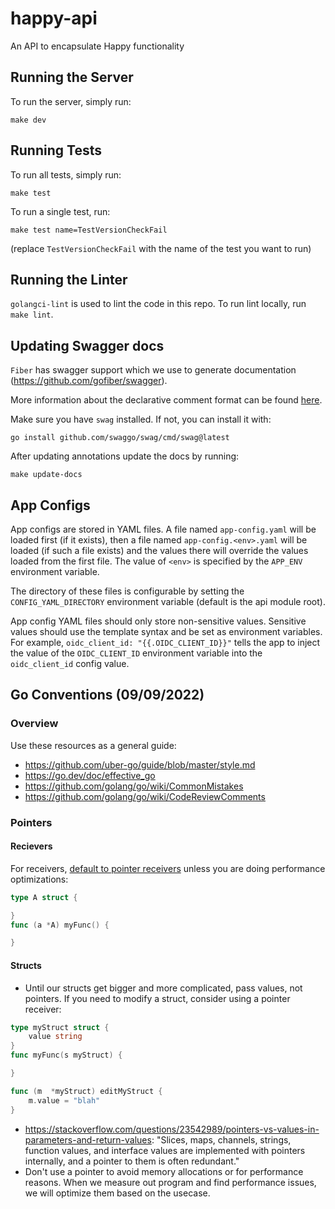 # happy-api
An API to encapsulate Happy functionality

## Running the Server
To run the server, simply run:
```
make dev
```

## Running Tests
To run all tests, simply run:
```
make test
```

To run a single test, run:
```
make test name=TestVersionCheckFail
```
(replace `TestVersionCheckFail` with the name of the test you want to run)

## Running the Linter
`golangci-lint` is used to lint the code in this repo. To run lint locally, run `make lint`.

## Updating Swagger docs
`Fiber` has swagger support which we use to generate documentation (https://github.com/gofiber/swagger).

More information about the declarative comment format can be found [here](https://github.com/swaggo/swag#declarative-comments-format).

Make sure you have `swag` installed. If not, you can install it with:
```
go install github.com/swaggo/swag/cmd/swag@latest
```

After updating annotations update the docs by running:
```
make update-docs
```

## App Configs
App configs are stored in YAML files. A file named `app-config.yaml` will be loaded first (if it exists),
then a file named `app-config.<env>.yaml` will be loaded (if such a file exists) and the values there will override
the values loaded from the first file. The value of `<env>` is specified by the `APP_ENV` environment variable.

The directory of these files is configurable by setting the `CONFIG_YAML_DIRECTORY` environment variable (default is the api module root).

App config YAML files should only store non-sensitive values. Sensitive values should use the template syntax and be
set as environment variables. For example, `oidc_client_id: "{{.OIDC_CLIENT_ID}}"` tells the app to inject the value of
the `OIDC_CLIENT_ID` environment variable into the `oidc_client_id` config value.

## Go Conventions (09/09/2022)

### Overview

Use these resources as a general guide:

* https://github.com/uber-go/guide/blob/master/style.md
* https://go.dev/doc/effective_go
* https://github.com/golang/go/wiki/CommonMistakes
* https://github.com/golang/go/wiki/CodeReviewComments

### Pointers

#### Recievers
For receivers, [default to pointer receivers](https://github.com/golang/go/wiki/CodeReviewComments#receiver-type) unless you are doing performance optimizations:

~~~go
type A struct {

}
func (a *A) myFunc() {

}
~~~

#### Structs

* Until our structs get bigger and more complicated, pass values, not pointers. If you need to modify a struct, consider using a pointer receiver:

~~~go
type myStruct struct {
    value string
}
func myFunc(s myStruct) {

}

func (m  *myStruct) editMyStruct {
    m.value = "blah"
}
~~~

* https://stackoverflow.com/questions/23542989/pointers-vs-values-in-parameters-and-return-values: "Slices, maps, channels, strings, function values, and interface values are implemented with pointers internally, and a pointer to them is often redundant."
* Don't use a pointer to avoid memory allocations or for performance reasons. When we measure out program and find performance issues, we will optimize them based on the usecase.
